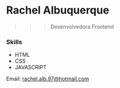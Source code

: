 # Rachel Albuquerque

>>> Desenvolvedora Frontend

### Skills

- HTML
- CSS
- JAVASCRIPT

Email: rachel.alb.97@hotmail.com